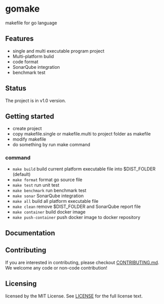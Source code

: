# gomake 

makefile for go language 

## Features

* single and multi executable program project 
* Multi-platform bulid
* code format
* SonarQube integration
* benchmark test

## Status

The project is in v1.0 version.

## Getting started

* create project 
* copy makefile.single or makefile.multi to project folder as makefile
* modify makefile
* do something by run make command

### command

* `make build` build current platform executable file into $DIST_FOLDER  (default)
* `make format` format go source file 
* `make test` run unit test
* `make benchmark` run benchmark test
* `make sonar` SonarQube integration
* `make all` build all platform executable file
* `make clean` remove $DIST_FOLDER and SonarQube report file 
* `make container` build docker image
* `make push-container` push docker image to docker repository

## Documentation

## Contributing

If you are interested in contributing, please checkout [CONTRIBUTING.md](./CONTRIBUTING.md).
We welcome any code or non-code contribution!

## Licensing

licensed by the MIT License. See [LICENSE](./LICENSE) for the full license text.
